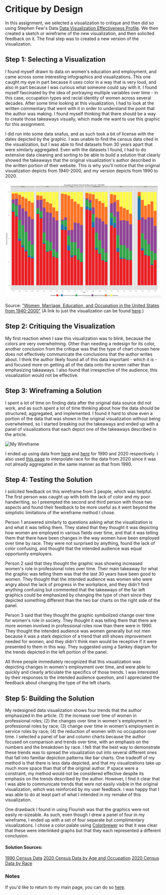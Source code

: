 # Critique by Design
In this assignment, we selected a visualization to critique and then did so using Stephen Few's Data [Data Visualization Effectiveness Profile](http://www.perceptualedge.com/articles/visual_business_intelligence/data_visualization_effectiveness_profile.pdf). We then created a sketch or wireframe of the new visualization, and then solicited feedback on it. The final step was to created a new version of the visualization.

## Step 1: Selecting a Visualization
I found myself drawn to data on women's education and employment, and came across some interesting infographics and visualizations. This one caught my eye in part because it uses color in a way that is very loud, and also in part because I was curious what someone could say with it. I found myself fascinated by the idea of portraying multiple variables over time - in this case, occupation types and racial identity of women across several decades. After some time looking at this visualization, I had to look at the written commentary that went with it in order to understand the point that the author was making. I found myself thinking that there should be a way to create those takeaways visually, which made me want to use this graphic for this assignment.

I did run into some data snafus, and as such took a bit of license with the dates depicted by the graphic. I was unable to find the census data cited in the visualization, but I was able to find datasets from 30 years apart that were similarly aggregated. Even with the datasets I found, I had to do extensive data cleaning and sorting to be able to build a solution that clearly showed the takeaways that the original visualization's author described in the written portion of their website. This is why you'll notice that the original visualization depicts from 1940-2000, and my version depicts from 1990 to 2020.

![Women's Employment Viz](critique_viz.png)

Source: ["Women, Marriage, Education, and Occupation in the United States from 1940-2000"](https://journeys.dartmouth.edu/censushistory/2016/11/03/women-marriage-and-education-in-the-united-states-from-1940-2000/) (A link to just the visualization can be found [here](https://cpb-us-e1.wpmucdn.com/journeys.dartmouth.edu/dist/0/682/files/2016/11/occ2.png).)

## Step 2: Critiquing the Visualization
My first reaction when I saw this visualization was to blink, because the colors are very overwhelming. Other than needing a redesign for its color, another conclusion from the critique was that the type of chart chosen here does not effectively communicate the conclusions that the author writes about. I think the author likely found all of this data important - which it is - and focused more on getting all of the data onto the screen rather than emphasizing takeaways. I also found that irrespective of the audience, this visualization would not be effective.

## Step 3: Wireframing a Solution
I spent a lot of time on finding data after the original data source did not work, and as such spent a lot of time thinking about how the data should be structured, aggregated, and implemented. I found it hard to show even a portion of the data that was shown in the original visualization without being overwhelmed, so I started breaking out the takeaways and ended up with a panel of visualizations that each depict one of the takeaways described in the article.

![My Wireframe](wireframe.jpeg)

I ended up using data from [here](https://www2.census.gov/library/publications/decennial/1990/cp-1/cp-1-1.pdf) and [here](https://www.bls.gov/cps/cpsaat09.htm) for 1990 and 2020 respectively. I also used [this page](https://www.bls.gov/cps/cpsaat11.htm) to interpolate race for the data from 2020 since it was not already aggregated in the same manner as that from 1990.

## Step 4: Testing the Solution
 I solicited feedback on this wireframe from 3 people, which was helpful. The first person was caught up with both the lack of color and my poor handwriting, so I preempted the second and third person with those two aspects and found their feedback to be more useful as it went beyond the simplistic limitations of the wireframe method I chose.

Person 1 answered similarly to questions asking what the visualization is and what it was telling them. They stated that they thought it was depicting how women are employed in various fields over time, and that it was telling them that there have been changes in the way women have been employed over time by race. They were not surprised by anything, found the lack of color confusing, and thought that the intended audience was equal opportunity employers.

Person 2 said that they thought the graphic was showing increased women's role in professional roles over time. Their main takeaway for what the graphic was telling them was that the last 30 years have been good to women. They thought that the intended audience was women who were angry about the lack of progress in the workplace, and they didn't find anything confusing but commented that the takeaways of the far left graphics could be emphasized by changing the type of chart since they depicted something different than the two bar charts on the right side of the panel.
 
Person 3 said that they thought the graphic symbolized change over time for women's role in society. They thought it was telling them that there are more women involved in professional roles now than there were in 1990. They thought the intended audience was women generally but not men because it was a stark depiction of a trend that still shows improvement needed for women, and they didn't think men would be receptive if it were presented to them in this way. They suggested using a Sankey diagram for the trends depicted in the left portion of the panel.

All three people immediately recognized that this visualization was depicting changes in women's employment over time, and were able to quickly and clearly articulate the specifics of those trends. I was interested by their responses to the intended audience question, and I appreciated the feedback about changing the type of the left charts.
 
## Step 5: Building the Solution
<div class="flourish-embed flourish-chart" data-src="visualisation/7311366"><script src="https://public.flourish.studio/resources/embed.js"></script></div>
<div class="flourish-embed flourish-chart" data-src="visualisation/7308894"><script src="https://public.flourish.studio/resources/embed.js"></script></div>
<div class="flourish-embed flourish-chart" data-src="visualisation/7311385"><script src="https://public.flourish.studio/resources/embed.js"></script></div>
<div class="flourish-embed flourish-chart" data-src="visualisation/7308926"><script src="https://public.flourish.studio/resources/embed.js"></script></div>

My redesigned data visualization shows four trends that the author emphasized in the article: (1) the increase over time of women in professional roles; (2) the changes over time in women's employment in professional roles by race; (3) change over time in women's employment in service roles by race; (4) the reduction of women with no occupation over time. I selected a panel of bar and column charts because the author focused on comparison and trends over time, with an emphasis on the numbers and the breakdown by race. I felt that the best way to demonstrate these trends was to spread the visualization out into several different ones that fall into familiar depiction patterns like bar charts. One tradeoff of my method is that there is less data depicted, and that my visualizations take up much more space than that of the original author. If space were a constraint, my method would not be considered effective despite its emphasis on the trends described by the author. However, I find it clear that I was able to communicate trends that were not easily visible in the original visualization, wihch was reinforced by my user feedback. I was happy that I was able to do at least part of what I intended in my remake of this visualization.

One drawback I found in using Flourish was that the graphics were not easily re-sizeable. As such, even though I drew a panel of four in my wireframe, I ended up with a set of four separate but complimentary visualizations. I chose a color palate using [Colorbrewer](https://colorbrewer2.org/#type=qualitative&scheme=Set2&n=6) so that it was clear that these were interlinked graphs but that they each represented a different conclusion.

#### Solution Sources:
[1990 Census Data](https://www2.census.gov/library/publications/decennial/1990/cp-1/cp-1-1.pdf)
[2020 Census Data by Age and Occupation](https://www.bls.gov/cps/cpsaat09.htm)
[2020 Census Data by Race](https://www.bls.gov/cps/cpsaat11.htm)


### Notes
If you'd like to return to my main page, you can do so [here](/README.md).

